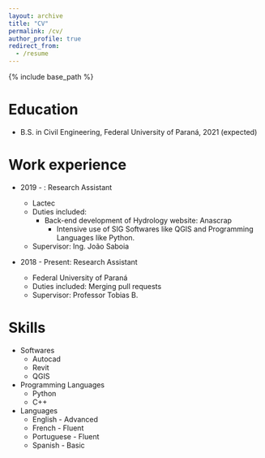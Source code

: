 ```yaml
---
layout: archive
title: "CV"
permalink: /cv/
author_profile: true
redirect_from:
  - /resume
---
```


{% include base_path %}

Education
======
* B.S. in Civil Engineering, Federal University of Paraná, 2021 (expected)

Work experience
======
* 2019 - : Research Assistant
  * Lactec
  * Duties included:
     * Back-end development of Hydrology website: Anascrap
        * Intensive use of SIG Softwares like QGIS and Programming Languages like Python.
  * Supervisor: Ing. João Saboia

* 2018 - Present: Research Assistant
  * Federal University of Paraná
  * Duties included: Merging pull requests
  * Supervisor: Professor Tobias B. 
  
Skills
======
* Softwares
  * Autocad
  * Revit
  * QGIS
* Programming Languages
  * Python
  * C++
* Languages
  * English - Advanced
  * French  - Fluent
  * Portuguese - Fluent
  * Spanish - Basic
